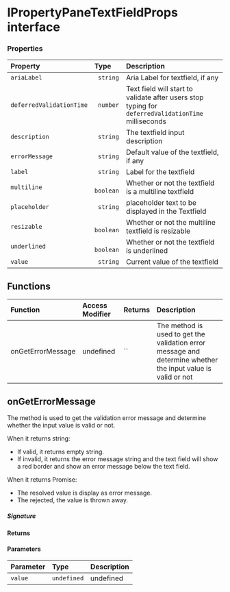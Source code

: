 # IPropertyPaneTextFieldProps interface





### Properties

| Property	   | Type	| Description|
|:-------------|:-------|:-----------|
|`ariaLabel`      |` string` | Aria Label for textfield, if any |
|`deferredValidationTime`      |` number` | Text field will start to validate after users stop typing for `deferredValidationTime` milliseconds |
|`description`      |` string` | The textfield input description |
|`errorMessage`      |` string` | Default value of the textfield, if any |
|`label`      |` string` | Label for the textfield |
|`multiline`      |` boolean` | Whether or not the textfield is a multiline textfield |
|`placeholder`      |` string` | placeholder text to be displayed in the Textfield |
|`resizable`      |` boolean` | Whether or not the multiline textfield is resizable |
|`underlined`      |` boolean` | Whether or not the textfield is underlined |
|`value`      |` string` | Current value of the textfield |





## Functions

| Function	   | Access Modifier | Returns	| Description|
|:-------------|:----|:-------|:-----------|
|onGetErrorMessage      | undefined | `` | The method is used to get the validation error message and determine whether the input value is valid or not |


## onGetErrorMessage

The method is used to get the validation error message and determine whether the input value is valid or not. 
 
When it returns string: 
- If valid, it returns empty string. 
- If invalid, it returns the error message string and the text field will 
show a red border and show an error message below the text field. 
 
When it returns Promise<string>: 
- The resolved value is display as error message. 
- The rejected, the value is thrown away. 


##### Signature

#### Returns

#### Parameters


| Parameter	   | Type    | Description |
|:-------------|:---------------|:------------|
| `value`    | `undefined` | undefined |

